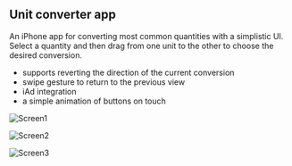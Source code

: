 ## Unit converter app

An iPhone app for converting most common quantities with a simplistic UI. Select a quantity and then drag from one unit to the other to choose the desired conversion.* supports reverting the direction of the current conversion* swipe gesture to return to the previous view* iAd integration* a simple animation of buttons on touch![Screen1](http://oi60.tinypic.com/akidyr.jpg)

![Screen2](http://oi57.tinypic.com/33cyuzp.jpg)

![Screen3](http://oi57.tinypic.com/2ltg5e1.jpg)